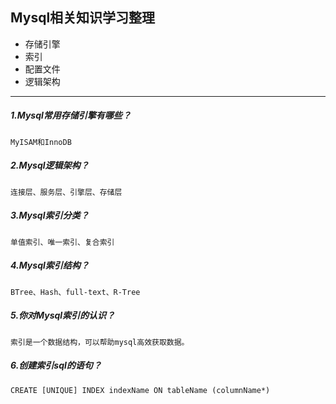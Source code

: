 ## Mysql相关知识学习整理

+ 存储引擎
+ 索引
+ 配置文件
+ 逻辑架构

---
##### 1.Mysql常用存储引擎有哪些？
    MyISAM和InnoDB
##### 2.Mysql逻辑架构？
    连接层、服务层、引擎层、存储层
##### 3.Mysql索引分类？
    单值索引、唯一索引、复合索引
##### 4.Mysql索引结构？
    BTree、Hash、full-text、R-Tree
##### 5.你对Mysql索引的认识？
    索引是一个数据结构，可以帮助mysql高效获取数据。
##### 6.创建索引sql的语句？
    CREATE [UNIQUE] INDEX indexName ON tableName (columnName*)

